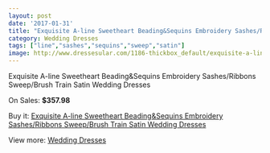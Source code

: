 ```yaml
---
layout: post
date: '2017-01-31'
title: "Exquisite A-line Sweetheart Beading&Sequins Embroidery Sashes/Ribbons Sweep/Brush Train Satin Wedding Dresses"
category: Wedding Dresses
tags: ["line","sashes","sequins","sweep","satin"]
image: http://www.dressesular.com/1186-thickbox_default/exquisite-a-line-sweetheart-beadingsequins-embroidery-sashes-ribbons-sweep-brush-train-satin-wedding-dresses.jpg
---
```

Exquisite A-line Sweetheart Beading&Sequins Embroidery Sashes/Ribbons Sweep/Brush Train Satin Wedding Dresses

On Sales: **$357.98**
<a href="https://www.dressesular.com/wedding-dresses/380-exquisite-a-line-sweetheart-beadingsequins-embroidery-sashes-ribbons-sweep-brush-train-satin-wedding-dresses.html"><amp-img layout="responsive" width="600" height="600" src="//www.dressesular.com/1186-thickbox_default/exquisite-a-line-sweetheart-beadingsequins-embroidery-sashes-ribbons-sweep-brush-train-satin-wedding-dresses.jpg" alt="Exquisite A-line Sweetheart Beading&Sequins Embroidery Sashes/Ribbons Sweep/Brush Train Satin Wedding Dresses 0" /></a>
<a href="https://www.dressesular.com/wedding-dresses/380-exquisite-a-line-sweetheart-beadingsequins-embroidery-sashes-ribbons-sweep-brush-train-satin-wedding-dresses.html"><amp-img layout="responsive" width="600" height="600" src="//www.dressesular.com/1188-thickbox_default/exquisite-a-line-sweetheart-beadingsequins-embroidery-sashes-ribbons-sweep-brush-train-satin-wedding-dresses.jpg" alt="Exquisite A-line Sweetheart Beading&Sequins Embroidery Sashes/Ribbons Sweep/Brush Train Satin Wedding Dresses 1" /></a>
<a href="https://www.dressesular.com/wedding-dresses/380-exquisite-a-line-sweetheart-beadingsequins-embroidery-sashes-ribbons-sweep-brush-train-satin-wedding-dresses.html"><amp-img layout="responsive" width="600" height="600" src="//www.dressesular.com/1187-thickbox_default/exquisite-a-line-sweetheart-beadingsequins-embroidery-sashes-ribbons-sweep-brush-train-satin-wedding-dresses.jpg" alt="Exquisite A-line Sweetheart Beading&Sequins Embroidery Sashes/Ribbons Sweep/Brush Train Satin Wedding Dresses 2" /></a>

Buy it: [Exquisite A-line Sweetheart Beading&Sequins Embroidery Sashes/Ribbons Sweep/Brush Train Satin Wedding Dresses](https://www.dressesular.com/wedding-dresses/380-exquisite-a-line-sweetheart-beadingsequins-embroidery-sashes-ribbons-sweep-brush-train-satin-wedding-dresses.html "Exquisite A-line Sweetheart Beading&Sequins Embroidery Sashes/Ribbons Sweep/Brush Train Satin Wedding Dresses")

View more: [Wedding Dresses](https://www.dressesular.com/3-wedding-dresses "Wedding Dresses")